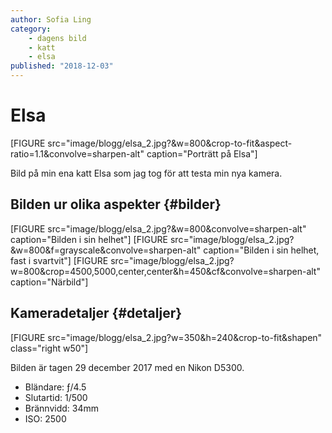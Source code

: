 ```yaml
---
author: Sofia Ling
category:
    - dagens bild
    - katt
    - elsa
published: "2018-12-03"
---
```

Elsa
==================================

[FIGURE src="image/blogg/elsa_2.jpg?&w=800&crop-to-fit&aspect-ratio=1.1&convolve=sharpen-alt" caption="Porträtt på Elsa"]

<!--more-->

Bild på min ena katt Elsa som jag tog för att testa min nya kamera.

Bilden ur olika aspekter {#bilder}
-----------------------------------
[FIGURE src="image/blogg/elsa_2.jpg?&w=800&convolve=sharpen-alt" caption="Bilden i sin helhet"]
[FIGURE src="image/blogg/elsa_2.jpg?&w=800&f=grayscale&convolve=sharpen-alt" caption="Bilden i sin helhet, fast i svartvit"]
[FIGURE src="image/blogg/elsa_2.jpg?w=800&crop=4500,5000,center,center&h=450&cf&convolve=sharpen-alt" caption="Närbild"]



Kameradetaljer {#detaljer}
-----------------------------------
[FIGURE src="image/blogg/elsa_2.jpg?w=350&h=240&crop-to-fit&shapen" class="right w50"]

Bilden är tagen 29 december 2017 med en Nikon D5300.

* Bländare: ƒ/4.5
* Slutartid: 1/500
* Brännvidd: 34mm
* ISO: 2500
